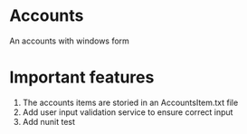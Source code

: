 # Accounts
 An accounts with windows form
# Important features
1. The accounts items are storied in an AccountsItem.txt file
2. Add user input validation service to ensure correct input
3. Add nunit test

